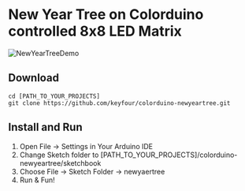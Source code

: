 
# New Year Tree on Colorduino controlled 8x8 LED Matrix

![NewYearTreeDemo](https://cloud.githubusercontent.com/assets/10725294/21159721/4b12248c-c193-11e6-8e5b-389e46aa7f6e.gif)

## Download

```
cd [PATH_TO_YOUR_PROJECTS]
git clone https://github.com/keyfour/colorduino-newyeartree.git
```

## Install and Run

1. Open File -> Settings in Your Arduino IDE
2. Change Sketch folder to [PATH_TO_YOUR_PROJECTS]/colorduino-newyeartree/sketchbook
3. Choose File -> Sketch Folder -> newyaertree
4. Run & Fun!
